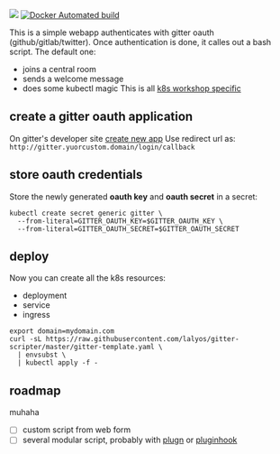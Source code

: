 [![](https://images.microbadger.com/badges/image/lalyos/gitter-scripter.svg)](https://microbadger.com/images/lalyos/gitter-scripter "Get your own image badge on microbadger.com")
[![Docker Automated build](https://img.shields.io/docker/automated/lalyos/gitter-scripter.svg)](https://hub.docker.com/r/lalyos/gitter-scripter)

This is a simple webapp authenticates with gitter oauth (github/gitlab/twitter).
Once authentication is done, it calles out a bash script. The default one:
- joins a central room
- sends a welcome message
- does some kubectl magic
This is all [k8s workshop specific](https://github.com/lalyos/k8s-workshop)

## create a gitter oauth application

On gitter's developer site [create new app](https://developer.gitter.im/apps/new)
Use redirect url as: `http://gitter.yuorcustom.domain/login/callback`

## store oauth credentials

Store the newly generated **oauth key** and **oauth secret** in a secret:
```
kubectl create secret generic gitter \
  --from-literal=GITTER_OAUTH_KEY=$GITTER_OAUTH_KEY \
  --from-literal=GITTER_OAUTH_SECRET=$GITTER_OAUTH_SECRET
```

## deploy

Now you can create all the k8s resources:
- deployment
- service
- ingress

```
export domain=mydomain.com
curl -sL https://raw.githubusercontent.com/lalyos/gitter-scripter/master/gitter-template.yaml \
  | envsubst \
  | kubectl apply -f -

```

## roadmap

muhaha

- [ ] custom script from web form
- [ ] several modular script, probably with [plugn](https://github.com/dokku/plugn) or [pluginhook](https://github.com/progrium/pluginhook)
